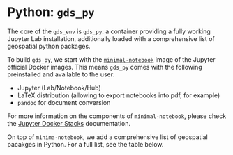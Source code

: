 # Python: `gds_py`

The core of the `gds_env` is `gds_py`: a container providing a fully working Jupyter Lab installation, additionally loaded with a comprehensive list of geospatial python packages.

To build `gds_py`, we start with the [`minimal-notebook`](https://github.com/jupyter/docker-stacks/tree/master/minimal-notebook) image of the Jupyter official Docker images. This means `gds_py` comes with the following preinstalled and available to the user:

- Jupyter (Lab/Notebook/Hub)
- LaTeX distribution (allowing to export notebooks into pdf, for example)
- `pandoc` for document conversion

For more information on the components of `minimal-notebook`, please check the [Jupyter Docker Stacks](https://jupyter-docker-stacks.readthedocs.io/) documentation.

On top of `minima-notebook`, we add a comprehensive list of geospatial pacakges in Python. For a full list, see the table below.

